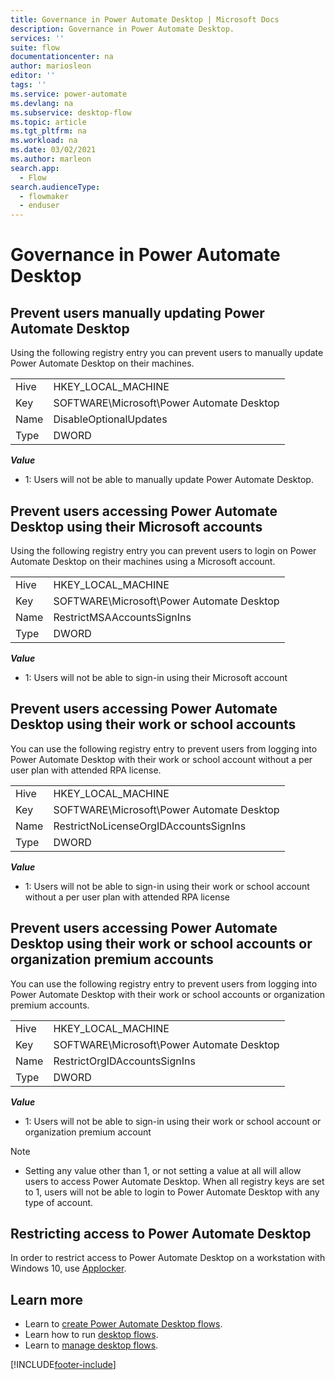 ```yaml
---
title: Governance in Power Automate Desktop | Microsoft Docs
description: Governance in Power Automate Desktop.
services: ''
suite: flow
documentationcenter: na
author: mariosleon
editor: ''
tags: ''
ms.service: power-automate
ms.devlang: na
ms.subservice: desktop-flow
ms.topic: article
ms.tgt_pltfrm: na
ms.workload: na
ms.date: 03/02/2021
ms.author: marleon
search.app: 
  - Flow 
search.audienceType: 
  - flowmaker
  - enduser
---
```


# Governance in Power Automate Desktop

## Prevent users manually updating Power Automate Desktop

Using the following registry entry you can prevent users to manually update Power Automate Desktop on their machines.

| | |
|---|---|
|Hive|HKEY_LOCAL_MACHINE|
|Key|SOFTWARE\Microsoft\Power Automate Desktop|
|Name|DisableOptionalUpdates|
|Type|DWORD|

***Value***
- 1: Users will not be able to manually update Power Automate Desktop.


## Prevent users accessing Power Automate Desktop using their Microsoft accounts

Using the following registry entry you can prevent users to login on Power Automate Desktop on their machines using a Microsoft account.

| | |
|---|---|
|Hive|HKEY_LOCAL_MACHINE|
|Key|SOFTWARE\Microsoft\Power Automate Desktop|
|Name|RestrictMSAAccountsSignIns|
|Type|DWORD|

***Value***
- 1: Users will not be able to sign-in using their Microsoft account


## Prevent users accessing Power Automate Desktop using their work or school accounts

You can use the following registry entry to prevent users from logging into Power Automate Desktop with their work or school account without a per user plan with attended RPA license.

| | |
|---|---|
|Hive|HKEY_LOCAL_MACHINE|
|Key|SOFTWARE\Microsoft\Power Automate Desktop|
|Name|RestrictNoLicenseOrgIDAccountsSignIns|
|Type|DWORD|

***Value***
- 1: Users will not be able to sign-in using their work or school account without a per user plan with attended RPA license

## Prevent users accessing Power Automate Desktop using their work or school accounts or organization premium accounts

You can use the following registry entry to prevent users from logging into Power Automate Desktop with their work or school accounts or organization premium accounts.

| | |
|---|---|
|Hive|HKEY_LOCAL_MACHINE|
|Key|SOFTWARE\Microsoft\Power Automate Desktop|
|Name|RestrictOrgIDAccountsSignIns|
|Type|DWORD|

***Value***
- 1: Users will not be able to sign-in using their work or school account or organization premium account

>[!Note]
>- Setting any value other than 1, or not setting a value at all will allow users to access Power Automate Desktop. When all registry keys are set to 1, users will not be able to login to Power Automate Desktop with any type of account.

## Restricting access to Power Automate Desktop

In order to restrict access to Power Automate Desktop on a workstation with Windows 10, use [Applocker](/windows/security/threat-protection/windows-defender-application-control/applocker/applocker-overview).

## Learn more

- Learn to [create Power Automate Desktop flows](create-flow.md).
- Learn how to run [desktop flows](run-desktop-flow.md).
- Learn to [manage desktop flows](manage.md).


[!INCLUDE[footer-include](../includes/footer-banner.md)]
